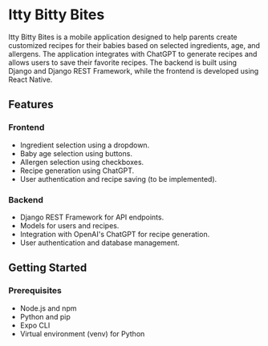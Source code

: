 # Itty Bitty Bites

Itty Bitty Bites is a mobile application designed to help parents create customized recipes for their babies based on selected ingredients, age, and allergens. The application integrates with ChatGPT to generate recipes and allows users to save their favorite recipes. The backend is built using Django and Django REST Framework, while the frontend is developed using React Native.


## Features

### Frontend

- Ingredient selection using a dropdown.
- Baby age selection using buttons.
- Allergen selection using checkboxes.
- Recipe generation using ChatGPT.
- User authentication and recipe saving (to be implemented).

### Backend

- Django REST Framework for API endpoints.
- Models for users and recipes.
- Integration with OpenAI's ChatGPT for recipe generation.
- User authentication and database management.

## Getting Started

### Prerequisites

- Node.js and npm
- Python and pip
- Expo CLI
- Virtual environment (venv) for Python
